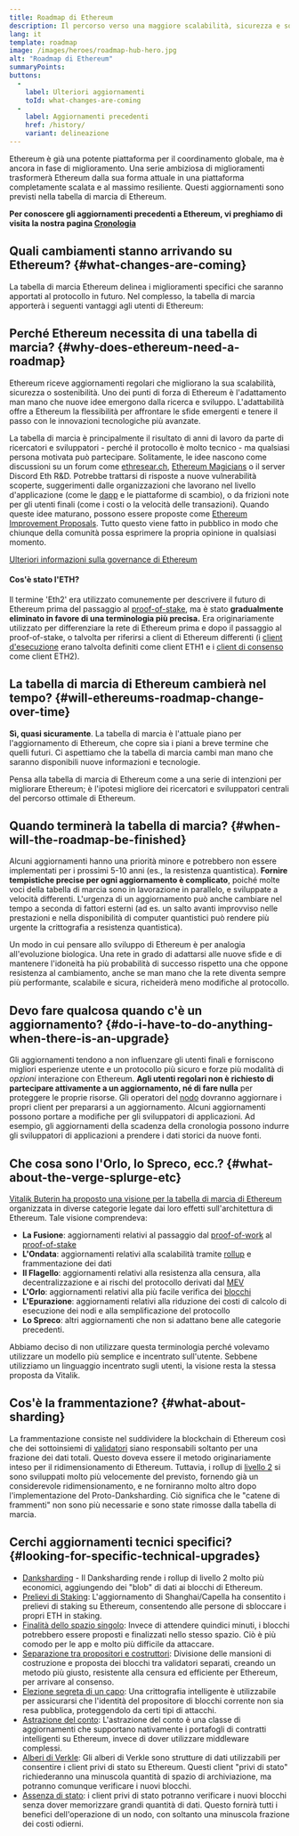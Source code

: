 ```yaml
---
title: Roadmap di Ethereum
description: Il percorso verso una maggiore scalabilità, sicurezza e sostenibilità per Ethereum.
lang: it
template: roadmap
image: /images/heroes/roadmap-hub-hero.jpg
alt: "Roadmap di Ethereum"
summaryPoints:
buttons:
  - 
    label: Ulteriori aggiornamenti
    toId: what-changes-are-coming
  - 
    label: Aggiornamenti precedenti
    href: /history/
    variant: delineazione
---
```


Ethereum è già una potente piattaforma per il coordinamento globale, ma è ancora in fase di miglioramento. Una serie ambiziosa di miglioramenti trasformerà Ethereum dalla sua forma attuale in una piattaforma completamente scalata e al massimo resiliente. Questi aggiornamenti sono previsti nella tabella di marcia di Ethereum.

**Per conoscere gli aggiornamenti precedenti a Ethereum, vi preghiamo di visita la nostra pagina [Cronologia](/history/)**

## Quali cambiamenti stanno arrivando su Ethereum? {#what-changes-are-coming}

La tabella di marcia Ethereum delinea i miglioramenti specifici che saranno apportati al protocollo in futuro. Nel complesso, la tabella di marcia apporterà i seguenti vantaggi agli utenti di Ethereum:

<CardGrid>
  <RoadmapActionCard
    href="/roadmap/scaling"
    title="Transazioni più economiche"
    image="scaling"
    description="Rollups are too expensive and rely on centralized components, causing users to place too much trust in their operators. The roadmap includes fixes for both of these problems."
    buttonText="More on reducing fees"
  />
  <RoadmapActionCard
    href="/roadmap/security"
    title="Sicurezza maggiore"
    image="security"
    description="Ethereum is already very secure but it can be made even stronger, ready to withstand all kinds of attack far into the future."
    buttonText="More on security"
  />
  <RoadmapActionCard
    href="/roadmap/user-experience"
    title="Migliore esperienza utente"
    image="userExperience"
    description="More support for smart contract wallets and light-weight nodes will make using Ethereum simpler and safer."
    buttonText="More on user experience"
  />
  <RoadmapActionCard
    href="/roadmap/future-proofing"
    title="Impermeabilizzazione contro eventuali sfide che porta il futuro"
    image="futureProofing"
    description="Ethereum researchers and developers are solving tomorrow's problems today, readying the network for future generations."
    buttonText="More on future proofing"
  />
</CardGrid>

## Perché Ethereum necessita di una tabella di marcia? {#why-does-ethereum-need-a-roadmap}

Ethereum riceve aggiornamenti regolari che migliorano la sua scalabilità, sicurezza o sostenibilità. Uno dei punti di forza di Ethereum è l'adattamento man mano che nuove idee emergono dalla ricerca e sviluppo. L'adattabilità offre a Ethereum la flessibilità per affrontare le sfide emergenti e tenere il passo con le innovazioni tecnologiche più avanzate.

<RoadmapImageContent title="Come viene definita la tabella di marcia">

La tabella di marcia è principalmente il risultato di anni di lavoro da parte di ricercatori e sviluppatori - perché il protocollo è molto tecnico - ma qualsiasi persona motivata può partecipare. Solitamente, le idee nascono come discussioni su un forum come [ethresear.ch](https://ethresear.ch/), [Ethereum Magicians](https://ethereum-magicians.org/) o il server Discord Eth R&D. Potrebbe trattarsi di risposte a nuove vulnerabilità scoperte, suggerimenti dalle organizzazioni che lavorano nel livello d'applicazione (come le [dapp](/glossary/#dapp) e le piattaforme di scambio), o da frizioni note per gli utenti finali (come i costi o la velocità delle transazioni). Quando queste idee maturano, possono essere proposte come [Ethereum Improvement Proposals](https://eips.ethereum.org/). Tutto questo viene fatto in pubblico in modo che chiunque della comunità possa esprimere la propria opinione in qualsiasi momento.

[Ulteriori informazioni sulla governance di Ethereum](/governance/)

</RoadmapImageContent>

<Alert className="mb-8">
<AlertContent>
  <h4 style={{ marginTop: 0 }}>Cos'è stato l'ETH?</h4>

  <p className="mb-0">Il termine 'Eth2' era utilizzato comunemente per descrivere il futuro di Ethereum prima del passaggio al <a href="/glossary/#pos">proof-of-stake</a>, ma è stato <strong>gradualmente eliminato in favore di una terminologia più precisa.</strong> Era originariamente utilizzato per differenziare la rete di Ethereum prima e dopo il passaggio al proof-of-stake, o talvolta per riferirsi a client di Ethereum differenti (i <a href="/glossary/#execution-client">client d'esecuzione</a> erano talvolta definiti come client ETH1 e i <a href="/glossary/#consensus-client">client di consenso</a> come client ETH2).</p>

</AlertContent>
</Alert>

## La tabella di marcia di Ethereum cambierà nel tempo? {#will-ethereums-roadmap-change-over-time}

**Sì, quasi sicuramente**. La tabella di marcia è l'attuale piano per l'aggiornamento di Ethereum, che copre sia i piani a breve termine che quelli futuri. Ci aspettiamo che la tabella di marcia cambi man mano che saranno disponibili nuove informazioni e tecnologie.

Pensa alla tabella di marcia di Ethereum come a una serie di intenzioni per migliorare Ethereum; è l'ipotesi migliore dei ricercatori e sviluppatori centrali del percorso ottimale di Ethereum.

## Quando terminerà la tabella di marcia? {#when-will-the-roadmap-be-finished}

Alcuni aggiornamenti hanno una priorità minore e potrebbero non essere implementati per i prossimi 5-10 anni (es., la resistenza quantistica). **Fornire tempistiche precise per ogni aggiornamento è complicato**, poiché molte voci della tabella di marcia sono in lavorazione in parallelo, e sviluppate a velocità differenti. L'urgenza di un aggiornamento può anche cambiare nel tempo a seconda di fattori esterni (ad es. un salto avanti improvviso nelle prestazioni e nella disponibilità di computer quantistici può rendere più urgente la crittografia a resistenza quantistica).

Un modo in cui pensare allo sviluppo di Ethereum è per analogia all'evoluzione biologica. Una rete in grado di adattarsi alle nuove sfide e di mantenere l'idoneità ha più probabilità di successo rispetto una che oppone resistenza al cambiamento, anche se man mano che la rete diventa sempre più performante, scalabile e sicura, richeiderà meno modifiche al protocollo.

## Devo fare qualcosa quando c'è un aggiornamento? {#do-i-have-to-do-anything-when-there-is-an-upgrade}

Gli aggiornamenti tendono a non influenzare gli utenti finali e forniscono migliori esperienze utente e un protocollo più sicuro e forze più modalità di <i>opzioni</i> interazione con Ethereum. **Agli utenti regolari non è richiesto di partecipare attivamente a un aggiornamento, né di fare nulla** per proteggere le proprie risorse. Gli operatori del [nodo](/glossary/#node) dovranno aggiornare i propri client per prepararsi a un aggiornamento. Alcuni aggiornamenti possono portare a modifiche per gli sviluppatori di applicazioni. Ad esempio, gli aggiornamenti della scadenza della cronologia possono indurre gli sviluppatori di applicazioni a prendere i dati storici da nuove fonti.

## Che cosa sono l'Orlo, lo Spreco, ecc.? {#what-about-the-verge-splurge-etc}

[Vitalik Buterin ha proposto una visione per la tabella di marcia di Ethereum](https://twitter.com/VitalikButerin/status/1741190491578810445) organizzata in diverse categorie legate dai loro effetti sull'architettura di Ethereum. Tale visione comprendeva:

- **La Fusione**: aggiornamenti relativi al passaggio dal [proof-of-work](/glossary/#pow) al [proof-of-stake](/glossary/#pos)
- **L'Ondata**: aggiornamenti relativi alla scalabilità tramite [rollup](/glossary/#rollups) e frammentazione dei dati
- **Il Flagello**: aggiornamenti relativi alla resistenza alla censura, alla decentralizzazione e ai rischi del protocollo derivati dal [MEV](/glossary/#mev)
- **L'Orlo**: aggiornamenti relativi alla più facile verifica dei [blocchi](/glossary/#block)
- **L'Epurazione**: aggiornamenti relativi alla riduzione dei costi di calcolo di esecuzione dei nodi e alla semplificazione del protocollo
- **Lo Spreco**: altri aggiornamenti che non si adattano bene alle categorie precedenti.

Abbiamo deciso di non utilizzare questa terminologia perché volevamo utilizzare un modello più semplice e incentrato sull'utente. Sebbene utilizziamo un linguaggio incentrato sugli utenti, la visione resta la stessa proposta da Vitalik.

## Cos'è la frammentazione? {#what-about-sharding}

La frammentazione consiste nel suddividere la blockchain di Ethereum così che dei sottoinsiemi di [validatori](/glossary/#validator) siano responsabili soltanto per una frazione dei dati totali. Questo doveva essere il metodo originariamente inteso per il ridimensionamento di Ethereum. Tuttavia, i rollup di [livello 2](/glossary/#layer-2) si sono sviluppati molto più velocemente del previsto, fornendo già un considerevole ridimensionamento, e ne forniranno molto altro dopo l'implementazione del Proto-Danksharding. Ciò significa che le "catene di frammenti" non sono più necessarie e sono state rimosse dalla tabella di marcia.

## Cerchi aggiornamenti tecnici specifici? {#looking-for-specific-technical-upgrades}

- [Danksharding](/roadmap/danksharding) - Il Danksharding rende i rollup di livello 2 molto più economici, aggiungendo dei "blob" di dati ai blocchi di Ethereum.
- [Prelievi di Staking](/staking/withdrawals): L'aggiornamento di Shanghai/Capella ha consentito i prelievi di staking su Ethereum, consentendo alle persone di sbloccare i propri ETH in staking.
- [Finalità dello spazio singolo](/roadmap/single-slot-finality): Invece di attendere quindici minuti, i blocchi potrebbero essere proposti e finalizzati nello stesso spazio. Ciò è più comodo per le app e molto più difficile da attaccare.
- [Separazione tra propositori e costruttori](/roadmap/pbs): Divisione delle mansioni di costruzione e proposta dei blocchi tra validatori separati, creando un metodo più giusto, resistente alla censura ed efficiente per Ethereum, per arrivare al consenso.
- [Elezione segreta di un capo](/roadmap/secret-leader-election): Una crittografia intelligente è utilizzabile per assicurarsi che l'identità del propositore di blocchi corrente non sia resa pubblica, proteggendolo da certi tipi di attacchi.
- [Astrazione del conto](/roadmap/account-abstraction): L'astrazione del conto è una classe di aggiornamenti che supportano nativamente i portafogli di contratti intelligenti su Ethereum, invece di dover utilizzare middleware complessi.
- [Alberi di Verkle](/roadmap/verkle-trees): Gli alberi di Verkle sono strutture di dati utilizzabili per consentire i client privi di stato su Ethereum. Questi client "privi di stato" richiederanno una minuscola quantità di spazio di archiviazione, ma potranno comunque verificare i nuovi blocchi.
- [Assenza di stato](/roadmap/statelessness): i client privi di stato potranno verificare i nuovi blocchi senza dover memorizzare grandi quantità di dati. Questo fornirà tutti i benefici dell'operazione di un nodo, con soltanto una minuscola frazione dei costi odierni.
